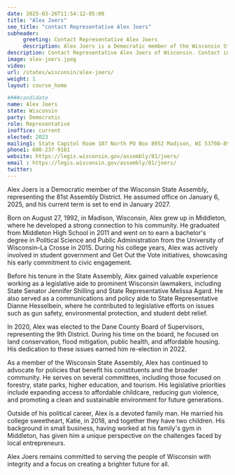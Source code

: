 ```yaml
---
date: 2025-03-26T11:54:12-05:00
title: "Alex Joers"
seo_title: "contact Representative Alex Joers"
subheader:
     greeting: Contact Representative Alex Joers
     description: Alex Joers is a Democratic member of the Wisconsin State Assembly, representing the 81st Assembly District. He assumed office on January 6, 2025, and his current term is set to end in January 2027.
description: Contact Representative Alex Joers of Wisconsin. Contact information for Alex Joers includes email address, phone number, and mailing address.
image: alex-joers.jpeg
video:
url: /states/wisconsin/alex-joers/
weight: 1
layout: course_home

####candidate
name: Alex Joers
state: Wisconsin
party: Democratic
role: Representative
inoffice: current
elected: 2023
mailing1: State Capitol Room 107 North PO Box 8952 Madison, WI 53708-8952
phone1: 608-237-9181
website: https://legis.wisconsin.gov/assembly/81/joers/
email : https://legis.wisconsin.gov/assembly/81/joers/
twitter: 
---
```

Alex Joers is a Democratic member of the Wisconsin State Assembly, representing the 81st Assembly District. He assumed office on January 6, 2025, and his current term is set to end in January 2027.

Born on August 27, 1992, in Madison, Wisconsin, Alex grew up in Middleton, where he developed a strong connection to his community. He graduated from Middleton High School in 2011 and went on to earn a bachelor's degree in Political Science and Public Administration from the University of Wisconsin–La Crosse in 2015. During his college years, Alex was actively involved in student government and Get Out the Vote initiatives, showcasing his early commitment to civic engagement.

Before his tenure in the State Assembly, Alex gained valuable experience working as a legislative aide to prominent Wisconsin lawmakers, including State Senator Jennifer Shilling and State Representative Melissa Agard. He also served as a communications and policy aide to State Representative Dianne Hesselbein, where he contributed to legislative efforts on issues such as gun safety, environmental protection, and student debt relief.

In 2020, Alex was elected to the Dane County Board of Supervisors, representing the 9th District. During his time on the board, he focused on land conservation, flood mitigation, public health, and affordable housing. His dedication to these issues earned him re-election in 2022.

As a member of the Wisconsin State Assembly, Alex has continued to advocate for policies that benefit his constituents and the broader community. He serves on several committees, including those focused on forestry, state parks, higher education, and tourism. His legislative priorities include expanding access to affordable childcare, reducing gun violence, and promoting a clean and sustainable environment for future generations.

Outside of his political career, Alex is a devoted family man. He married his college sweetheart, Katie, in 2018, and together they have two children. His background in small business, having worked at his family's gym in Middleton, has given him a unique perspective on the challenges faced by local entrepreneurs.

Alex Joers remains committed to serving the people of Wisconsin with integrity and a focus on creating a brighter future for all.
